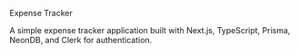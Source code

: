 Expense Tracker

A simple expense tracker application built with Next.js, TypeScript, Prisma, NeonDB, and Clerk for authentication.
